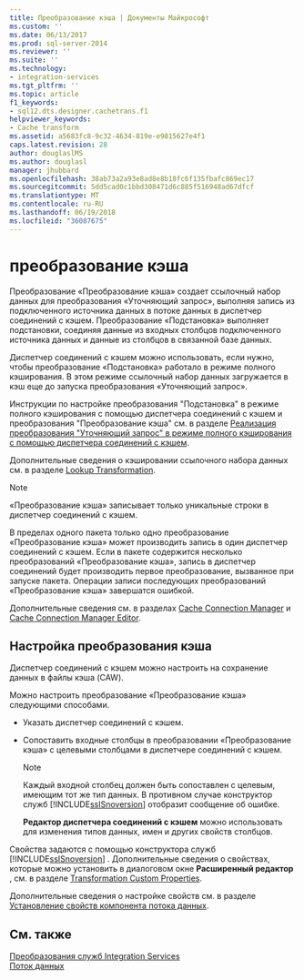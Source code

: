 ```yaml
---
title: Преобразование кэша | Документы Майкрософт
ms.custom: ''
ms.date: 06/13/2017
ms.prod: sql-server-2014
ms.reviewer: ''
ms.suite: ''
ms.technology:
- integration-services
ms.tgt_pltfrm: ''
ms.topic: article
f1_keywords:
- sql12.dts.designer.cachetrans.f1
helpviewer_keywords:
- Cache transform
ms.assetid: a5683fc8-9c32-4634-819e-e9815627e4f1
caps.latest.revision: 28
author: douglaslMS
ms.author: douglasl
manager: jhubbard
ms.openlocfilehash: 38ab73a2a93e8ad8e8b18fc6f135fbafc869ec17
ms.sourcegitcommit: 5dd5cad0c1bbd308471d6c885f516948ad67dfcf
ms.translationtype: MT
ms.contentlocale: ru-RU
ms.lasthandoff: 06/19/2018
ms.locfileid: "36087675"
---
```

# <a name="cache-transform"></a>преобразование кэша
  Преобразование «Преобразование кэша» создает ссылочный набор данных для преобразования «Уточняющий запрос», выполняя запись из подключенного источника данных в потоке данных в диспетчер соединений с кэшем. Преобразование «Подстановка» выполняет подстановки, соединяя данные из входных столбцов подключенного источника данных и данные из столбцов в связанной базе данных.  
  
 Диспетчер соединений с кэшем можно использовать, если нужно, чтобы преобразование «Подстановка» работало в режиме полного кэширования. В этом режиме ссылочный набор данных загружается в кэш еще до запуска преобразования «Уточняющий запрос».  
  
 Инструкции по настройке преобразования "Подстановка" в режиме полного кэширования с помощью диспетчера соединений с кэшем и преобразования "Преобразование кэша" см. в разделе [Реализация преобразования "Уточняющий запрос" в режиме полного кэширования с помощью диспетчера соединений с кэшем](../../connection-manager/lookup-transformation-full-cache-mode-ole-db-connection-manager.md).  
  
 Дополнительные сведения о кэшировании ссылочного набора данных см. в разделе [Lookup Transformation](lookup-transformation.md).  
  
> [!NOTE]  
>  «Преобразование кэша» записывает только уникальные строки в диспетчер соединений с кэшем.  
  
 В пределах одного пакета только одно преобразование «Преобразование кэша» может производить запись в один диспетчер соединений с кэшем. Если в пакете содержится несколько преобразований «Преобразование кэша», запись в диспетчер соединений будет производить первое преобразование, вызванное при запуске пакета. Операции записи последующих преобразований «Преобразование кэша» завершатся ошибкой.  
  
 Дополнительные сведения см. в разделах [Cache Connection Manager](../../connection-manager/cache-connection-manager.md) и [Cache Connection Manager Editor](../../cache-connection-manager-editor.md).  
  
## <a name="configuration-of-the-cache-transform"></a>Настройка преобразования кэша  
 Диспетчер соединений с кэшем можно настроить на сохранение данных в файлы кэша (CAW).  
  
 Можно настроить преобразование «Преобразование кэша» следующими способами.  
  
-   Указать диспетчер соединений с кэшем.  
  
-   Сопоставить входные столбцы в преобразовании «Преобразование кэша» с целевыми столбцами в диспетчере соединений с кэшем.  
  
    > [!NOTE]  
    >  Каждый входной столбец должен быть сопоставлен с целевым, имеющим тот же тип данных. В противном случае конструктор служб [!INCLUDE[ssISnoversion](../../../includes/ssisnoversion-md.md)] отобразит сообщение об ошибке.  
  
     **Редактор диспетчера соединений с кэшем** можно использовать для изменения типов данных, имен и других свойств столбцов.  
  
 Свойства задаются с помощью конструктора служб [!INCLUDE[ssISnoversion](../../../includes/ssisnoversion-md.md)] . Дополнительные сведения о свойствах, которые можно установить в диалоговом окне **Расширенный редактор** , см. в разделе [Transformation Custom Properties](transformation-custom-properties.md).  
  
 Дополнительные сведения о настройке свойств см. в разделе [Установление свойств компонента потока данных](../set-the-properties-of-a-data-flow-component.md).  
  
## <a name="see-also"></a>См. также  
 [Преобразования служб Integration Services](integration-services-transformations.md)   
 [Поток данных](../data-flow.md)  
  
  